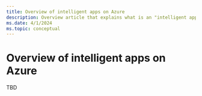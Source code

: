 ```yaml
---
title: Overview of intelligent apps on Azure
description: Overview article that explains what is an "intelligent app", the resources available in this content area, and how to get started integrating generative AI into applications.
ms.date: 4/1/2024
ms.topic: conceptual
---
```


# Overview of intelligent apps on Azure

TBD